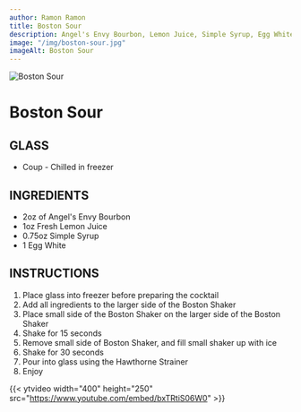 ```yaml
---
author: Ramon Ramon
title: Boston Sour
description: Angel's Envy Bourbon, Lemon Juice, Simple Syrup, Egg White
image: "/img/boston-sour.jpg"
imageAlt: Boston Sour
---
```


![Boston Sour](/img/boston-sour.jpg "Picture of Boston Sour")

# Boston Sour

## GLASS

-   Coup - Chilled in freezer

## INGREDIENTS

-   2oz of Angel's Envy Bourbon
-   1oz Fresh Lemon Juice
-   0.75oz Simple Syrup
-   1 Egg White

## INSTRUCTIONS

1. Place glass into freezer before preparing the cocktail
2. Add all ingredients to the larger side of the Boston Shaker
3. Place small side of the Boston Shaker on the larger side of the Boston Shaker
4. Shake for 15 seconds
5. Remove small side of Boston Shaker, and fill small shaker up with ice
6. Shake for 30 seconds
7. Pour into glass using the Hawthorne Strainer
8. Enjoy

{{< ytvideo width="400" height="250" src="https://www.youtube.com/embed/bxTRtiS06W0" >}}
